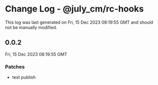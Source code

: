 # Change Log - @july_cm/rc-hooks

This log was last generated on Fri, 15 Dec 2023 08:19:55 GMT and should not be manually modified.

## 0.0.2
Fri, 15 Dec 2023 08:19:55 GMT

### Patches

- test publish

